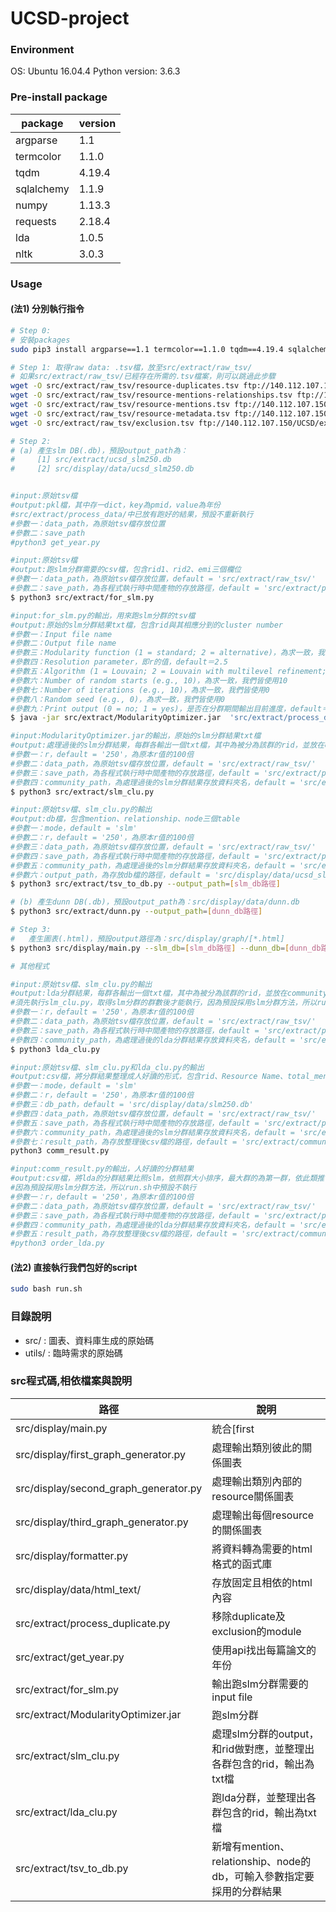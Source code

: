 # UCSD-project

### Environment
OS: Ubuntu 16.04.4
Python version: 3.6.3

### Pre-install package
| package | version |
| ------ | ------ |
| argparse | 1.1 |
| termcolor | 1.1.0 |
| tqdm | 4.19.4 |
| sqlalchemy | 1.1.9 |
| numpy | 1.13.3 |
| requests | 2.18.4 |
| lda | 1.0.5 |
| nltk | 3.0.3 |

### Usage
#### (法1) 分別執行指令
```sh 
# Step 0:
# 安裝packages
sudo pip3 install argparse==1.1 termcolor==1.1.0 tqdm==4.19.4 sqlalchemy==1.1.9 numpy==1.13.3 requests==2.18.4 lda==1.0.5 nltk==3.0.3

# Step 1: 取得raw data: .tsv檔，放至src/extract/raw_tsv/
# 如果src/extract/raw_tsv/已經存在所需的.tsv檔案，則可以跳過此步驟
wget -O src/extract/raw_tsv/resource-duplicates.tsv ftp://140.112.107.150/UCSD/resource-duplicates.tsv
wget -O src/extract/raw_tsv/resource-mentions-relationships.tsv ftp://140.112.107.150/UCSD/resource-mentions-relationships.tsv
wget -O src/extract/raw_tsv/resource-mentions.tsv ftp://140.112.107.150/UCSD/resource-mentions.tsv
wget -O src/extract/raw_tsv/resource-metadata.tsv ftp://140.112.107.150/UCSD/resource-metadata.tsv
wget -O src/extract/raw_tsv/exclusion.tsv ftp://140.112.107.150/UCSD/exclusion.tsv

# Step 2:
# (a) 產生slm DB(.db)，預設output_path為：
#     [1] src/extract/ucsd_slm250.db
#     [2] src/display/data/ucsd_slm250.db


#input:原始tsv檔
#output:pkl檔，其中存一dict，key為pmid，value為年份
#src/extract/process_data/中已放有跑好的結果，預設不重新執行
#參數一：data_path，為原始tsv檔存放位置
#參數二：save_path
#python3 get_year.py

#input:原始tsv檔
#output:跑slm分群需要的csv檔，包含rid1、rid2、emi三個欄位
#參數一：data_path，為原始tsv檔存放位置，default = 'src/extract/raw_tsv/'
#參數二：save_path，為各程式執行時中間產物的存放路徑，default = 'src/extract/process_data/'
$ python3 src/extract/for_slm.py 

#input:for_slm.py的輸出，用來跑slm分群的tsv檔
#output:原始的slm分群結果txt檔，包含rid與其相應分到的cluster number
#參數一：Input file name
#參數二：Output file name
#參數三：Modularity function (1 = standard; 2 = alternative)，為求一致，我們皆使用1
#參數四：Resolution parameter，即r的值，default＝2.5
#參數五：Algorithm (1 = Louvain; 2 = Louvain with multilevel refinement; 3 = smart local moving)，使用3才為slm
#參數六：Number of random starts (e.g., 10)，為求一致，我們皆使用10
#參數七：Number of iterations (e.g., 10)，為求一致，我們皆使用0
#參數八：Random seed (e.g., 0)，為求一致，我們皆使用0
#參數九：Print output (0 = no; 1 = yes)，是否在分群期間輸出目前進度，default＝1
$ java -jar src/extract/ModularityOptimizer.jar  'src/extract/process_data/slm_input.csv'  'src/extract/slm_output/slm_output250.txt' 1 2.5 3 10 0 0 1

#input:ModularityOptimizer.jar的輸出，原始的slm分群結果txt檔
#output:處理過後的slm分群結果，每群各輸出一個txt檔，其中為被分為該群的rid，並放在community_path下
#參數一：r，default = '250'，為原本r值的100倍
#參數二：data_path，為原始tsv檔存放位置，default = 'src/extract/raw_tsv/'
#參數三：save_path，為各程式執行時中間產物的存放路徑，default = 'src/extract/process_data/'
#參數四：community_path，為處理過後的slm分群結果存放資料夾名，default = 'src/extract/180306/'
$ python3 src/extract/slm_clu.py 

#input:原始tsv檔、slm_clu.py的輸出
#output:db檔，包含mention、relationship、node三個table
#參數一：mode，default = 'slm'
#參數二：r，default = '250'，為原本r值的100倍
#參數三：data_path，為原始tsv檔存放位置，default = 'src/extract/raw_tsv/'
#參數四：save_path，為各程式執行時中間產物的存放路徑，default = 'src/extract/process_data/'
#參數五：community_path，為處理過後的slm分群結果存放資料夾名，default = 'src/extract/180306/'
#參數六：output_path，為存放db檔的路徑，default = 'src/display/data/ucsd_slm250.db'
$ python3 src/extract/tsv_to_db.py --output_path=[slm_db路徑]

# (b) 產生dunn DB(.db)，預設output_path為：src/display/data/dunn.db
$ python3 src/extract/dunn.py --output_path=[dunn_db路徑]

# Step 3:
#   產生圖表(.html)，預設output路徑為：src/display/graph/[*.html]
$ python3 src/display/main.py --slm_db=[slm_db路徑] --dunn_db=[dunn_db路徑]

# 其他程式

#input:原始tsv檔、slm_clu.py的輸出
#output:lda分群結果，每群各輸出一個txt檔，其中為被分為該群的rid，並放在community_path下
#須先執行slm_clu.py，取得slm分群的群數後才能執行，因為預設採用slm分群方法，所以run.sh中預設不執行
#參數一：r，default = '250'，為原本r值的100倍
#參數二：data_path，為原始tsv檔存放位置，default = 'src/extract/raw_tsv/'
#參數三：save_path，為各程式執行時中間產物的存放路徑，default = 'src/extract/process_data/'
#參數四：community_path，為處理過後的lda分群結果存放資料夾名，default = 'src/extract/180306/'
$ python3 lda_clu.py

#input:原始tsv檔、slm_clu.py和lda_clu.py的輸出
#output:csv檔，將分群結果整理成人好讀的形式，包含rid、Resource Name、total_mention_count欄位
#參數一：mode，default = 'slm'
#參數二：r，default = '250'，為原本r值的100倍
#參數三：db_path，default = 'src/display/data/slm250.db'
#參數四：data_path，為原始tsv檔存放位置，default = 'src/extract/raw_tsv/'
#參數五：save_path，為各程式執行時中間產物的存放路徑，default = 'src/extract/process_data/'
#參數六：community_path，為處理過後的slm分群結果存放資料夾名，default = 'src/extract/180306/'
#參數七：result_path，為存放整理後csv檔的路徑，default = 'src/extract/community_result/'
python3 comm_result.py 

#input:comm_result.py的輸出，人好讀的分群結果
#output:csv檔，將lda的分群結果比照slm，依照群大小排序，最大群的為第一群，依此類推
#因為預設採用slm分群方法，所以run.sh中預設不執行
#參數一：r，default = '250'，為原本r值的100倍
#參數二：data_path，為原始tsv檔存放位置，default = 'src/extract/raw_tsv/'
#參數三：save_path，為各程式執行時中間產物的存放路徑，default = 'src/extract/process_data/'
#參數四：community_path，為處理過後的lda分群結果存放資料夾名，default = 'src/extract/180306/'
#參數五：result_path，為存放整理後csv檔的路徑，default = 'src/extract/community_result/'
#python3 order_lda.py
```

#### (法2) 直接執行我們包好的script
```sh
sudo bash run.sh
```

### 目錄說明
* src/ : 圖表、資料庫生成的原始碼
* utils/ : 臨時需求的原始碼

### src程式碼,相依檔案與說明
| 路徑 | 說明 |
| ------ | ------ |
| src/display/main.py | 統合[first|second|third]_graph_generator.py的入口執行檔，輸出三種圖表於src/graph |
| src/display/first_graph_generator.py | 處理輸出類別彼此的關係圖表 |
| src/display/second_graph_generator.py | 處理輸出類別內部的resource關係圖表 |
| src/display/third_graph_generator.py | 處理輸出每個resource的關係圖表 |
| src/display/formatter.py | 將資料轉為需要的html格式的函式庫 |
| src/display/data/html_text/ | 存放固定且相依的html內容 |
| src/extract/process_duplicate.py | 移除duplicate及exclusion的module |
| src/extract/get_year.py | 使用api找出每篇論文的年份 |
| src/extract/for_slm.py | 輸出跑slm分群需要的input file |
| src/extract/ModularityOptimizer.jar | 跑slm分群 |
| src/extract/slm_clu.py | 處理slm分群的output，和rid做對應，並整理出各群包含的rid，輸出為txt檔 |
| src/extract/lda_clu.py | 跑lda分群，並整理出各群包含的rid，輸出為txt檔 |
| src/extract/tsv_to_db.py | 新增有mention、relationship、node的db，可輸入參數指定要採用的分群結果|
